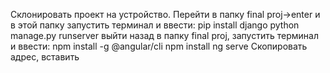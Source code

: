 Склонировать проект на устройство. 
Перейти в папку final proj->enter и в этой папку запустить терминал и ввести:
pip install django
python manage.py runserver
выйти назад в папку final proj, запустить терминал и ввести:
npm install -g @angular/cli
npm install
ng serve
Скопировать адрес, вставить
